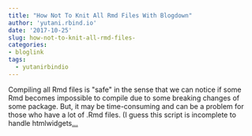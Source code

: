 ```yaml
---
title: "How Not To Knit All Rmd Files With Blogdown"
author: 'yutani.rbind.io'
date: '2017-10-25'
slug: how-not-to-knit-all-rmd-files-
categories:
- bloglink
tags:
  - yutanirbindio
---
```


Compiling all Rmd files is "safe" in the sense that we can notice if some Rmd becomes impossible to compile due to some breaking changes of some package. But, it may be time-consuming and can be a problem for those who have a lot of .Rmd files. (I guess this script is incomplete to handle htmlwidgets[... <i class="fas fa-external-link-alt"></i>](https://yutani.rbind.io/post/2017-10-25-blogdown-custom/)

